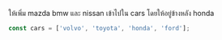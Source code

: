 ให้เพิ่ม mazda bmw และ nissan เข้าไปใน cars โดยให้อยู่ข้างหลัง honda

```js
const cars = ['volvo', 'toyota', 'honda', 'ford'];
```